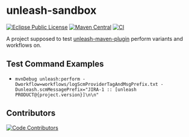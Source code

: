 # unleash-sandbox
[![Eclipse Public License](https://img.shields.io/github/license/mavenplugins/unleash-test-sandbox?label=License)](./LICENSE)
[![Maven Central](https://img.shields.io/maven-central/v/io.github.mavenplugins.test/unleash-sandbox-parent.svg?label=Maven%20Central)](https://search.maven.org/artifact/io.github.mavenplugins.test/unleash-sandbox-parent)
[![CI](https://github.com/mavenplugins/unleash-test-sandbox/actions/workflows/build_and_deploy.yml/badge.svg)](https://github.com/mavenplugins/unleash-test-sandbox/actions/workflows/build_and_deploy.yml)

A project supposed to test [unleash-maven-plugin](https://github.com/mavenplugins/unleash-maven-plugin) perform variants and workflows on.

## Test Command Examples
- `mvnDebug unleash:perform -Dworkflow=workflows/logScmProviderTagAndMsgPrefix.txt -Dunleash.scmMessagePrefix="JIRA-1 :: [unleash PRODUCT@{project.version}]\n\n"`

## Contributors
[![Code Contributors](https://contrib.rocks/image?repo=mavenplugins/unleash-test-sandbox)](https://github.com/mavenplugins/unleash-test-sandbox/graphs/contributors)
